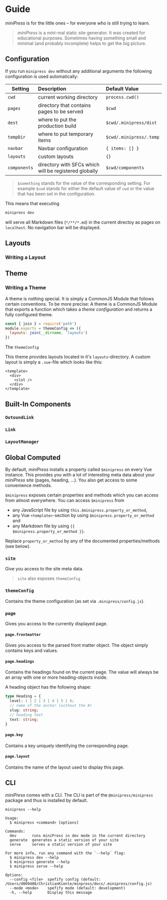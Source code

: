 # Guide
*miniPress* is for the little ones – for everyone who is still trying to learn.

> *miniPress* is a _mini_-mal static site generator. It was created for educational purposes. Sometimes having something small and minimal (and probably incomplete) helps to get the big picture.

## Configuration

If you run `minipress dev` without any additional arguments the following configuration is used automatically:

| Setting        | Description           | Default Value  |
| ------------- |:-------------| :-----|
| `cwd` | current working directory | `process.cwd()` |
| `pages` | directory that contains pages to be served | `$cwd` |
| `dest` | where to put the production build | `$cwd/.minipress/dist` |
| `tempDir` | where to put temporary items | `$cwd/.minipress/.temp` |
| `navbar` | Navbar configuration | `{ items: [] }` |
| `layouts` | custom layouts | `{}` |
| `components` | directory with SFCs which will be registered globally | `$cwd/components` |

> `$something` stands for the value of the corresponding setting. For example `$cwd` stands for either the default value of `cwd` or the value that has been set in the configuration.

This means that executing

``` bash
minipress dev
```

will serve all Markdown files (`*/**/*.md`) in the current directoy as pages on `localhost`. No navigation bar will be displayed.

## Layouts

### Writing a Layout

## Theme

### Writing a Theme

A theme is nothing special. It is simply a CommonJS Module that follows certain conventions. To be more precise: A theme is a CommonJS Module that exports a function which takes a *theme configuration* and returns a fully configured theme.

``` js
const { join } = require('path')
module.exports = themeConfig => ({
  layouts: join(__dirname, 'layouts')
})
```

The `themeConfig`

This theme provides layouts located in it's `layouts`-directory. A custom layout is simply a `.vue`-file which looks like this:

``` markup
<template>
  <div>
    <slot />
  </div>
</template>
```

## Built-In Components

### `OutoundLink`

### `Link`

### `LayoutManager`

## Global Computed
By default, *miniPress* installs a property called `$minipress` on every Vue instance. This provides you with a lot of interesting meta data about your *miniPress* site (pages, heading, …). You also get access to some convenience methods.

`$minipress` exposes certain properties and methods which you can access from almost everywhere. You can access `$minipress` from

- any JavaScript file by using `this.$minipress.property_or_method`,
- any Vue `<template>`-section by using `$minipress.property_or_method` and
- any Markdown file by using <code v-pre>{{ $minipress.property_or_method }}</code>.

Replace `property_or_method` by any of the documented properties/methods (see below).

### `site`
Give you access to the site meta data.

> `site` also exposes `themeConfig`

### `themeConfig`
Contains the theme configuration (as set via `.minipress/config.js`).

### `page`

Gives you access to the currently displayed page.

#### `page.frontmatter`

Gives you access to the parsed front matter object. The object simply contains keys and values.

#### `page.headings`

Contains the headings found on the current page. The value will always be an array with one or more heading-objects inside.

A heading object has the following shape:

``` typescript
type Heading = {
  level: 1 | 2 | 3 | 4 | 5 | 6;
  // name of the anchor (without the #)
  slug: string;
  // heading text
  text: string;
}
```

#### `page.key`

Contains a key uniquely identifying the corresponding page.

#### `page.layout`

Contains the name of the layout used to display this page.

## CLI

*miniPress* comes with a CLI. The CLI is part of the `@minipress/minipress` package and thus is installed by default.

```
minipress --help

Usage:
  $ minipress <command> [options]

Commands:
  dev       runs miniPress in dev mode in the current directory
  generate  generates a static version of your site
  serve     serves a static version of your site

For more info, run any command with the `--help` flag:
  $ minipress dev --help
  $ minipress generate --help
  $ minipress serve --help

Options:
  --config <file>  spefify config (default: /Users/d069408/ChristianKienle/minpress/docs/.minipress/config.js)
  --mode <mode>    spefify mode (default: development)
  -h, --help       Display this message
```